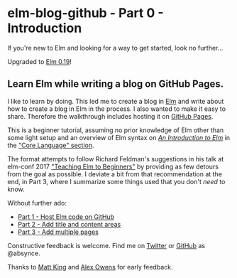 # elm-blog-github - Part 0 - Introduction

If you're new to Elm and looking for a way to get started, look no further...

<p class="notice">
Upgraded to <a href="https://elm-lang.org/blog/small-assets-without-the-headache">Elm 0.19</a>!
</p>

## Learn Elm while writing a blog on GitHub Pages.

I like to learn by doing. This led me to create a blog in [Elm](http://elm-lang.org/) and write about how to create a blog in Elm in the process. I also wanted to make it easy to share. Therefore the walkthrough includes hosting it on [GitHub Pages](https://pages.github.com/).

This is a beginner tutorial, assuming no prior knowledge of Elm other than some light setup and an overview of Elm syntax on [_An Introduction to Elm_](https://guide.elm-lang.org/) in the ["Core Language" section](https://guide.elm-lang.org/core_language.html).

The format attempts to follow Richard Feldman's suggestions in his talk at elm-conf 2017 ["Teaching Elm to Beginners"](https://youtu.be/G-GhUxeYc1U) by providing as few detours from the goal as possible. I deviate a bit from that recommendation at the end, in Part 3, where I summarize some things used that you don't _need_ to know.

Without further ado:

- [Part 1 - Host Elm code on GitHub](#!/post/elm-blog-github-part-1-host-elm-code-on-github)
- [Part 2 - Add title and content areas](#!/post/elm-blog-github-part-2-add-title-and-content-areas)
- [Part 3 - Add multiple pages](#!/post/elm-blog-github-part-3-add-multiple-pages)

Constructive feedback is welcome. Find me on [Twitter](https://twitter.com/absynce) or [GitHub](https://github.com/absynce/) as @absynce.

Thanks to [Matt King](https://twitter.com/making_3) and [Alex Owens](https://twitter.com/AJOwens21) for early feedback.
